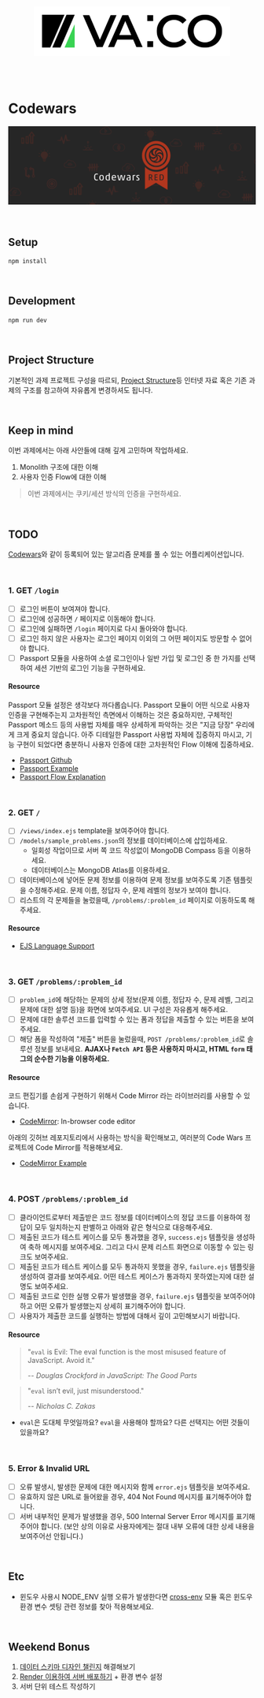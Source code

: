 <br>
<br>

<p align="center">
  <img src="/assets/vaco.png"  width="400">
</p>

<br>
<br>

# Codewars

![Codewars](/assets/codewars.png)

<br />

## Setup

```sh
npm install
```

<br />

## Development

```sh
npm run dev
```

<br />

## Project Structure

기본적인 과제 프로젝트 구성을 따르되, [Project Structure](https://www.freecodecamp.org/news/how-to-write-a-production-ready-node-and-express-app-f214f0b17d8c/)등 인터넷 자료 혹은 기존 과제의 구조를 참고하여 자유롭게 변경하셔도 됩니다.

<br />

## Keep in mind

이번 과제에서는 아래 사안들에 대해 깊게 고민하며 작업하세요.

1. Monolith 구조에 대한 이해
2. 사용자 인증 Flow에 대한 이해

> 이번 과제에서는 쿠키/세션 방식의 인증을 구현하세요.

<br />

## TODO

[Codewars](https://codewars.com)와 같이 등록되어 있는 알고리즘 문제를 풀 수 있는 어플리케이션입니다.

<br />

### 1. GET `/login`

- [ ] 로그인 버튼이 보여져야 합니다.
- [ ] 로그인에 성공하면 `/` 페이지로 이동해야 합니다.
- [ ] 로그인에 실패하면 `/login` 페이지로 다시 돌아와야 합니다.
- [ ] 로그인 하지 않은 사용자는 로그인 페이지 이외의 그 어떤 페이지도 방문할 수 없어야 합니다.
- [ ] Passport 모듈을 사용하여 소셜 로그인이나 일반 가입 및 로그인 중 한 가지를 선택하여 세션 기반의 로그인 기능을 구현하세요.

#### Resource

Passport 모듈 설정은 생각보다 까다롭습니다. Passport 모듈이 어떤 식으로 사용자 인증을 구현해주는지 고차원적인 측면에서 이해하는 것은 중요하지만, 구체적인 Passport 메소드 등의 사용법 자체를 매우 상세하게 파악하는 것은 "지금 당장" 우리에게 크게 중요치 않습니다. 아주 디테일한 Passport 사용법 자체에 집중하지 마시고, 기능 구현이 되었다면 충분하니 사용자 인증에 대한 고차원적인 Flow 이해에 집중하세요.

- [Passport Github](https://github.com/jaredhanson/passport-github)
- [Passport Example](https://github.com/passport/express-4.x-facebook-example)
- [Passport Flow Explanation](http://toon.io/understanding-passportjs-authentication-flow/)

<br />

### 2. GET `/`

- [ ] `/views/index.ejs` template을 보여주어야 합니다.
- [ ] `/models/sample_problems.json`의 정보를 데이터베이스에 삽입하세요.
  - 일회성 작업이므로 서버 쪽 코드 작성없이 MongoDB Compass 등을 이용하세요.
  - 데이터베이스는 MongoDB Atlas를 이용하세요.
- [ ] 데이터베이스에 넣어둔 문제 정보를 이용하여 문제 정보를 보여주도록 기존 템플릿을 수정해주세요. 문제 이름, 정답자 수, 문제 레벨의 정보가 보여야 합니다.
- [ ] 리스트의 각 문제들을 눌렀을때, `/problems/:problem_id` 페이지로 이동하도록 해주세요.

#### Resource

- [EJS Language Support](https://marketplace.visualstudio.com/items?itemName=DigitalBrainstem.javascript-ejs-support)

<br />

### 3. GET `/problems/:problem_id`

- [ ] `problem_id`에 해당하는 문제의 상세 정보(문제 이름, 정답자 수, 문제 레벨, 그리고 문제에 대한 설명 등)을 화면에 보여주세요. UI 구성은 자유롭게 해주세요.
- [ ] 문제에 대한 솔루션 코드를 입력할 수 있는 폼과 정답을 제출할 수 있는 버튼을 보여주세요.
- [ ] 해당 폼을 작성하여 "제출" 버튼을 눌렀을때, `POST /problems/:problem_id`로 솔루션 정보를 보내세요. **AJAX나 `Fetch API` 등은 사용하지 마시고, HTML `form` 태그의 순수한 기능을 이용하세요.**

#### Resource

코드 편집기를 손쉽게 구현하기 위해서 Code Mirror 라는 라이브러리를 사용할 수 있습니다.

- [CodeMirror](https://github.com/codemirror/CodeMirror): In-browser code editor

아래의 깃허브 레포지토리에서 사용하는 방식을 확인해보고, 여러분의 Code Wars 프로젝트에 Code Mirror를 적용해보세요.

- [CodeMirror Example](https://github.com/codemirror/CodeMirror/blob/master/demo/preview.html)

<br />

### 4. POST `/problems/:problem_id`

- [ ] 클라이언트로부터 제출받은 코드 정보를 데이터베이스의 정답 코드를 이용하여 정답이 모두 일치하는지 판별하고 아래와 같은 형식으로 대응해주세요.
- [ ] 제출된 코드가 테스트 케이스를 모두 통과했을 경우, `success.ejs` 템플릿을 생성하여 축하 메시지를 보여주세요. 그리고 다시 문제 리스트 화면으로 이동할 수 있는 링크도 보여주세요.
- [ ] 제출된 코드가 테스트 케이스를 모두 통과하지 못했을 경우, `failure.ejs` 템플릿을 생성하여 결과를 보여주세요. 어떤 테스트 케이스가 통과하지 못하였는지에 대한 설명도 보여주세요.
- [ ] 제출된 코드로 인한 실행 오류가 발생했을 경우, `failure.ejs` 템플릿을 보여주어야 하고 어떤 오류가 발생했는지 상세히 표기해주어야 합니다.
- [ ] 사용자가 제출한 코드를 실행하는 방법에 대해서 깊이 고민해보시기 바랍니다.

#### Resource

> "`eval` is Evil: The eval function is the most misused feature of JavaScript. Avoid it."
>
> -- <cite>Douglas Crockford in JavaScript: The Good Parts</cite>

> "`eval` isn’t evil, just misunderstood."
>
> -- <cite>Nicholas C. Zakas</cite>

- `eval`은 도대체 무엇일까요? `eval`을 사용해야 할까요? 다른 선택지는 어떤 것들이 있을까요?

<br />

### 5. Error & Invalid URL

- [ ] 오류 발생시, 발생한 문제에 대한 메시지와 함께 `error.ejs` 템플릿을 보여주세요.
- [ ] 유효하지 않은 URL로 들어왔을 경우, 404 Not Found 메시지를 표기해주어야 합니다.
- [ ] 서버 내부적인 문제가 발생했을 경우, 500 Internal Server Error 메시지를 표기해주어야 합니다. (보안 상의 이유로 사용자에게는 절대 내부 오류에 대한 상세 내용을 보여주어선 안됩니다.)

<br />

## Etc

- 윈도우 사용시 NODE_ENV 실행 오류가 발생한다면 [cross-env](https://www.npmjs.com/package/cross-env) 모듈 혹은 윈도우 환경 변수 셋팅 관련 정보를 찾아 적용해보세요.

<br />

## Weekend Bonus

1. [데이터 스키마 디자인 챌린지](/assets/schema.md) 해결해보기
2. [Render 이용하여 서버 배포하기](https://render.com/docs/deploy-node-express-app) + 환경 변수 설정
3. 서버 단위 테스트 작성하기
